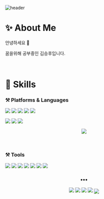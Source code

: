 ![header](https://capsule-render.vercel.app/api?type=waving&color=176DED&height=230&text=SeungHu%20Kim&fontSize=70)
# ✨ About Me 
안녕하세요 👋

꿈을위해 공부중인 김승후입니다.
  
  
  
  
　  
# 💪 Skills
### ⚒ Platforms & Languages

<img src="https://img.shields.io/badge/Python-3776AB?&style=for-the-badge&logo=Python&logoColor=white"/></a>
<img src="https://img.shields.io/badge/Java-007396?&style=for-the-badge&logo=Java&logoColor=white"/></a>
<img src="https://img.shields.io/badge/HTML5-E34F26?&style=for-the-badge&logo=HTML5&logoColor=white"/></a>
<img src="https://img.shields.io/badge/CSS-1572b6?&style=for-the-badge&logo=css3&logoColor=white"/></a>
<img src="https://img.shields.io/badge/JavaScript-F7DF1E?&style=for-the-badge&logo=JavaScript&logoColor=white"/></a>

<img src="https://img.shields.io/badge/Oracle-F80000?&style=for-the-badge&logo=Oracle&logoColor=white"/></a>
<img src="https://img.shields.io/badge/Android-3DDC84?&style=for-the-badge&logo=Android&logoColor=white"/></a>
<img src="https://img.shields.io/badge/Spring-6DB33F?&style=for-the-badge&logo=Spring&logoColor=white"/></a>

<p align="center">
  <a href="https://github.com/shockim3710">
  <img align="center" src="https://github-readme-stats.vercel.app/api/top-langs/?username=shockim3710&layout=compact&theme=prussian" />
</a>
</p>
　  



### ⚒ Tools
<img src="https://img.shields.io/badge/Git-F05032?&style=for-the-badge&logo=Git&logoColor=white"/></a>
<img src="https://img.shields.io/badge/Visual%20Studio%20Code-007ACC?&style=for-the-badge&logo=Visual Studio Code&logoColor=white"/></a>
<img src="https://img.shields.io/badge/Visual Studio-5C2D91?&style=for-the-badge&logo=Visual Studio&logoColor=white"/></a>
<img src="https://img.shields.io/badge/Eclipse%20IDE-2C2255?&style=for-the-badge&logo=Eclipse IDE&logoColor=white"/></a>
<img src="https://img.shields.io/badge/PyCharm-000000?&style=for-the-badge&logo=PyCharm&logoColor=white"/></a>
<img src="https://img.shields.io/badge/Android%20Studio-3DDC84?&style=for-the-badge&logo=Android Studio&logoColor=white"/></a>
<img src="https://img.shields.io/badge/Postman-FF6C37?&style=for-the-badge&logo=Postman&logoColor=white"/></a>


<h3 align="center">•••</h3>
<p align="center">
<a href="mailto:shockim3710@gmail.com" target="_blank"><img src="https://img.shields.io/badge/Gmail-EA4335?style=flat&logo=Gmail&logoColor=white"/></a>
<a href="https://github.com/shockim3710" target="_blank"><img src="https://img.shields.io/badge/GitHub-181717?style=flat&logo=github&logoColor=white"/></a>
<a href="https://solved.ac/shockim3710">
<img src="http://mazassumnida.wtf/api/mini/generate_badge?boj=shockim3710" /></a>
<a href="https://programmers.co.kr" target="_blank"><img src="https://img.shields.io/badge/programmers-181717?style=flat&logo=ProductHunt&logoColor=white"/></a>

<a href="https://github.com/shockim3710">
<img align="center" src="https://github-readme-stats.vercel.app/api?username=shockim3710&show_icons=true&theme=prussian" />
</a>
</p>
